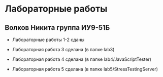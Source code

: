 # Лабораторные работы
## Волков Никита группа ИУ9-51Б

- Лабораторные работы 1-2 сданы 

- Лабораторная работа 3 сделана (в папке lab3)

- Лабораторная работа 4 сделана (в папке lab4/JavaScriptTester)

- Лабораторная работа 5 сделана (в папке lab5/StressTestingServer)